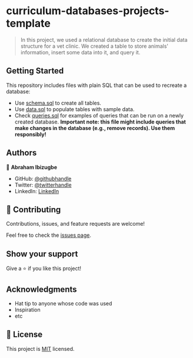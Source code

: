 # curriculum-databases-projects-template

> In this project, we used a relational database to create the initial data structure for a vet clinic. We created a table to store animals' information, insert some data into it, and query it.


## Getting Started

This repository includes files with plain SQL that can be used to recreate a database:

- Use [schema.sql](./schema.sql) to create all tables.
- Use [data.sql](./data.sql) to populate tables with sample data.
- Check [queries.sql](./queries.sql) for examples of queries that can be run on a newly created database. **Important note: this file might include queries that make changes in the database (e.g., remove records). Use them responsibly!**


## Authors

👤 **Abraham Ibizugbe**

- GitHub: [@githubhandle](https://github.com/Ibizugbe/)
- Twitter: [@twitterhandle](https://twitter.com/abrahamibizugbe/)
- LinkedIn: [LinkedIn](https://www.linkedin.com/in/abrahamibizugbe/)

## 🤝 Contributing

Contributions, issues, and feature requests are welcome!

Feel free to check the [issues page](../../issues/).

## Show your support

Give a ⭐️ if you like this project!

## Acknowledgments

- Hat tip to anyone whose code was used
- Inspiration
- etc

## 📝 License

This project is [MIT](./MIT.md) licensed.
